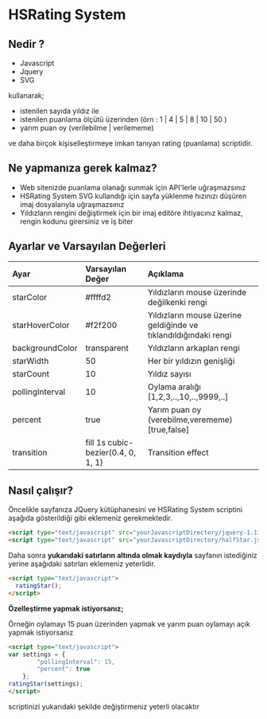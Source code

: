 # HSRating System

## Nedir ?
* Javascript
* Jquery
* SVG

kullanarak;
* istenilen sayıda yıldız ile 
* istenilen puanlama ölçütü üzerinden (örn : 1 | 4 | 5 | 8 | 10 | 50 )
* yarım puan oy (verilebilme | verilememe)

ve daha birçok kişiselleştirmeye imkan tanıyan rating (puanlama) scriptidir.

## Ne yapmanıza gerek kalmaz?
* Web sitenizde puanlama olanağı sunmak için API'lerle uğraşmazsınız
* HSRating System SVG kullandığı için sayfa yüklenme hızınızı düşüren imaj dosyalarıyla uğraşmazsınız
* Yıldızların rengini değiştirmek için bir imaj editöre ihtiyacınız kalmaz, rengin kodunu girersiniz ve iş biter

## Ayarlar ve Varsayılan Değerleri

|Ayar              |Varsayılan Değer|Açıklama|
|:-----------------|:---------------|:-------|
|starColor         | #ffffd2                            | Yıldızların mouse üzerinde değilkenki rengi|
|starHoverColor    | #f2f200                            | Yıldızların mouse üzerine geldiğinde ve tıklandıldığındaki rengi|
|backgroundColor   | transparent                        | Yıldızların arkaplan rengi|
|starWidth         | 50                                 | Her bir yıldızın genişliği|
|starCount         | 10                                 | Yıldız sayısı|
|pollingInterval   | 10                                 | Oylama aralığı [1,2,3,..,10,..,9999,..]|
|percent           | true                               | Yarım puan oy (verebilme,verememe) [true,false]|
|transition        | fill 1s cubic-bezier(0.4, 0, 1, 1) | Transition effect|

## Nasıl çalışır?

Öncelikle sayfanıza JQuery kütüphanesini ve HSRating System scriptini aşağıda gösterildiği gibi eklemeniz gerekmektedir.

```html
<script type="text/javascript" src="yourJavascriptDirectory/jquery-1.11.3.min.js"></script>
<script type="text/javascript" src="yourJavascriptDirectory/halfStar.js"></script>
```

Daha sonra **yukarıdaki satırların altında olmak kaydıyla** sayfanın istediğiniz yerine aşağıdaki satırları eklemeniz yeterlidir.
```html
<script type="text/javascript">
  ratingStar();
</script>
```
**Özelleştirme yapmak istiyorsanız;**

 Örneğin oylamayı 15 puan üzerinden yapmak ve yarım puan oylamayı açık yapmak istiyorsanız
```html
<script type="text/javascript">
var settings = {
        "pollingInterval": 15,
        "percent": true
    };
ratingStar(settings);
</script>
```
scriptinizi yukarıdaki şekilde değiştirmeniz yeterli olacaktır
